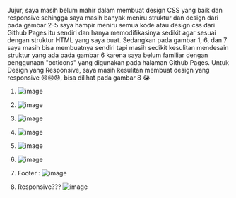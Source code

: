 Jujur, saya masih belum mahir dalam membuat design CSS yang baik dan responsive sehingga saya masih banyak meniru struktur dan design dari 
pada gambar 2-5 saya hampir meniru semua kode atau design css dari Github Pages itu sendiri dan hanya memodifikasinya sedikit agar sesuai dengan struktur HTML yang saya buat.
Sedangkan pada gambar 1, 6, dan 7 saya masih bisa membuatnya sendiri tapi masih sedikit kesulitan mendesain struktur yang ada pada gambar 6 karena saya belum familiar dengan penggunaan "octicons"
yang digunakan pada halaman Github Pages.
Untuk Design yang Responsive, saya masih kesulitan membuat design yang responsive 😢😔😓, bisa dilihat pada gambar 8 😭


1. ![image](https://github.com/user-attachments/assets/66c154a8-7cde-469c-87c2-73836da88f4a)

2. ![image](https://github.com/user-attachments/assets/bcd901d0-c305-42f4-8d2f-ef79c573e1e4)

3. ![image](https://github.com/user-attachments/assets/225617ee-01c2-49db-a814-d8939c1af9fb)

4. ![image](https://github.com/user-attachments/assets/f98ca9a5-811a-4ad0-9ba9-a7b22d63fc04)

5. ![image](https://github.com/user-attachments/assets/1f83a651-1f1c-4afb-afbd-88e686f4dc28)

6. ![image](https://github.com/user-attachments/assets/bf458992-d23d-441e-a955-c11e723e6b21)

7. Footer :
   ![image](https://github.com/user-attachments/assets/e909bccb-3618-43af-a373-195adfb76f86)

8. Responsive???
   ![image](https://github.com/user-attachments/assets/b02d0e4e-bdf9-4029-81e3-4de35c357800)















  
